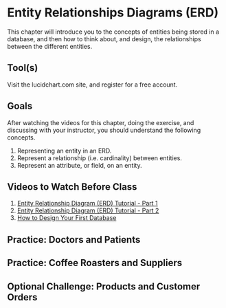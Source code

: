 # Entity Relationships Diagrams (ERD)

This chapter will introduce you to the concepts of entities being stored in a database, and then how to think about, and design, the relationships between the different entities.

## Tool(s)

Visit the lucidchart.com site, and register for a free account.

## Goals

After watching the videos for this chapter, doing the exercise, and discussing with your instructor, you should understand the following concepts.

1. Representing an entity in an ERD.
1. Represent a relationship (i.e. cardinality) between entities.
1. Represent an attribute, or field, on an entity.

## Videos to Watch Before Class

1. [Entity Relationship Diagram (ERD) Tutorial - Part 1](https://www.youtube.com/watch?v=QpdhBUYk7Kk)
1. [Entity Relationship Diagram (ERD) Tutorial - Part 2](https://www.youtube.com/watch?v=-CuY5ADwn24)
1. [How to Design Your First Database](https://www.youtube.com/watch?v=cepspxPAUTA)

## Practice: Doctors and Patients


## Practice: Coffee Roasters and Suppliers


## Optional Challenge: Products and Customer Orders